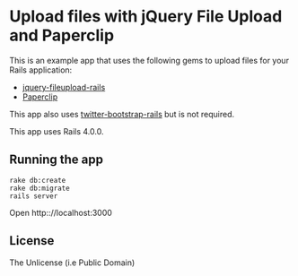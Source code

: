 # Upload files with jQuery File Upload and Paperclip

This is an example app that uses the following gems to upload files for your Rails application:

* [jquery-fileupload-rails](https://github.com/tors/jquery-fileupload-rails)
* [Paperclip](https://github.com/thoughtbot/paperclip)

This app also uses [twitter-bootstrap-rails](https://github.com/seyhunak/twitter-bootstrap-rails) but is not required.

This app uses Rails 4.0.0.

## Running the app

    rake db:create
    rake db:migrate
    rails server

Open http:://localhost:3000

## License
The Unlicense (i.e Public Domain)

